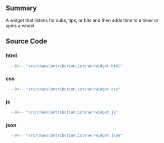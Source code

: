 ## Summary
A widget that listens for subs, tips, or bits and then adds time to a timer or spins a wheel

## Source Code
### html
```js linenums="1"
  --8<-- "src/chaosContributionListener/widget.html"
```
### css
```js linenums="1"
  --8<-- "src/chaosContributionListener/widget.css"
```
### js
```js linenums="1"
  --8<-- "src/chaosContributionListener/widget.js"
```
### json
```js linenums="1"
  --8<-- "src/chaosContributionListener/widget.json"
``` 